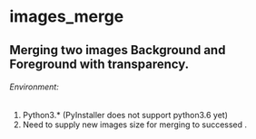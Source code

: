 # images_merge
## Merging two images Background and Foreground with transparency.
###### Environment:
1. Python3.* (PyInstaller does not support python3.6 yet)
2. Need to supply new images size for merging to successed .

